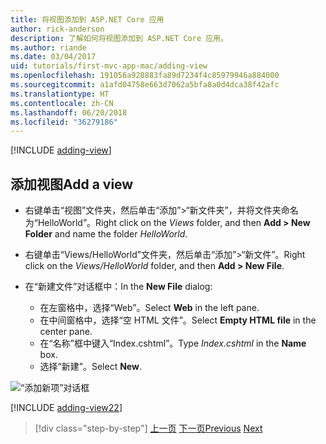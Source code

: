 ```yaml
---
title: 将视图添加到 ASP.NET Core 应用
author: rick-anderson
description: 了解如何将视图添加到 ASP.NET Core 应用。
ms.author: riande
ms.date: 03/04/2017
uid: tutorials/first-mvc-app-mac/adding-view
ms.openlocfilehash: 191056a928883fa89d7234f4c85979946a884000
ms.sourcegitcommit: a1afd04758e663d7062a5bfa8a0d4dca38f42afc
ms.translationtype: HT
ms.contentlocale: zh-CN
ms.lasthandoff: 06/20/2018
ms.locfileid: "36279186"
---
```

[!INCLUDE [adding-view](../../includes/mvc-intro/adding_view1.md)]

## <a name="add-a-view"></a><span data-ttu-id="61c03-103">添加视图</span><span class="sxs-lookup"><span data-stu-id="61c03-103">Add a view</span></span> 

* <span data-ttu-id="61c03-104">右键单击“视图”文件夹，然后单击“添加”>“新文件夹”，并将文件夹命名为“HelloWorld”。</span><span class="sxs-lookup"><span data-stu-id="61c03-104">Right click on the *Views* folder, and then **Add > New Folder** and name the folder *HelloWorld*.</span></span>
* <span data-ttu-id="61c03-105">右键单击“Views/HelloWorld”文件夹，然后单击“添加”>“新文件”。</span><span class="sxs-lookup"><span data-stu-id="61c03-105">Right click on the *Views/HelloWorld* folder, and then **Add > New File**.</span></span>
* <span data-ttu-id="61c03-106">在“新建文件”对话框中：</span><span class="sxs-lookup"><span data-stu-id="61c03-106">In the **New File** dialog:</span></span>

  * <span data-ttu-id="61c03-107">在左窗格中，选择“Web”。</span><span class="sxs-lookup"><span data-stu-id="61c03-107">Select **Web** in the left pane.</span></span>
  * <span data-ttu-id="61c03-108">在中间窗格中，选择“空 HTML 文件”。</span><span class="sxs-lookup"><span data-stu-id="61c03-108">Select **Empty HTML file** in the center pane.</span></span>
  * <span data-ttu-id="61c03-109">在“名称”框中键入“Index.cshtml”。</span><span class="sxs-lookup"><span data-stu-id="61c03-109">Type *Index.cshtml* in the **Name** box.</span></span>
  * <span data-ttu-id="61c03-110">选择“新建”。</span><span class="sxs-lookup"><span data-stu-id="61c03-110">Select **New**.</span></span>

![“添加新项”对话框](adding-view/_static/add_view.png)

[!INCLUDE [adding-view22](../../includes/mvc-intro/adding_view2.md)]

> [!div class="step-by-step"]
> <span data-ttu-id="61c03-112">[上一页](adding-controller.md)
> [下一页](adding-model.md)</span><span class="sxs-lookup"><span data-stu-id="61c03-112">[Previous](adding-controller.md)
[Next](adding-model.md)</span></span>
